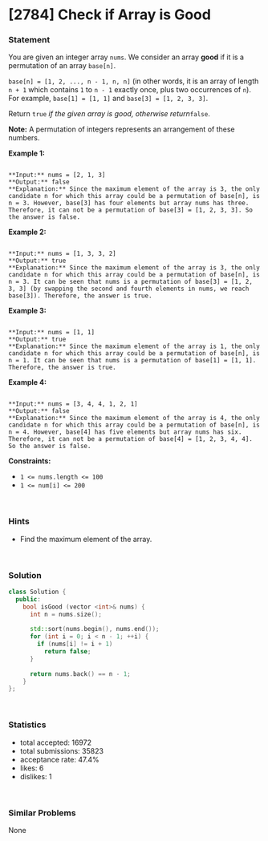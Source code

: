 # [2784] Check if Array is Good



### Statement

You are given an integer array `nums`. We consider an array **good** if it is a permutation of an array `base[n]`.

`base[n] = [1, 2, ..., n - 1, n, n]` (in other words, it is an array of length `n + 1` which contains `1` to `n - 1` exactly once, plus two occurrences of `n`). For example, `base[1] = [1, 1]` and `base[3] = [1, 2, 3, 3]`.

Return `true` *if the given array is good, otherwise return*`false`.

**Note:** A permutation of integers represents an arrangement of these numbers.


**Example 1:**

```

**Input:** nums = [2, 1, 3]
**Output:** false
**Explanation:** Since the maximum element of the array is 3, the only candidate n for which this array could be a permutation of base[n], is n = 3. However, base[3] has four elements but array nums has three. Therefore, it can not be a permutation of base[3] = [1, 2, 3, 3]. So the answer is false.

```

**Example 2:**

```

**Input:** nums = [1, 3, 3, 2]
**Output:** true
**Explanation:** Since the maximum element of the array is 3, the only candidate n for which this array could be a permutation of base[n], is n = 3. It can be seen that nums is a permutation of base[3] = [1, 2, 3, 3] (by swapping the second and fourth elements in nums, we reach base[3]). Therefore, the answer is true.
```

**Example 3:**

```

**Input:** nums = [1, 1]
**Output:** true
**Explanation:** Since the maximum element of the array is 1, the only candidate n for which this array could be a permutation of base[n], is n = 1. It can be seen that nums is a permutation of base[1] = [1, 1]. Therefore, the answer is true.
```

**Example 4:**

```

**Input:** nums = [3, 4, 4, 1, 2, 1]
**Output:** false
**Explanation:** Since the maximum element of the array is 4, the only candidate n for which this array could be a permutation of base[n], is n = 4. However, base[4] has five elements but array nums has six. Therefore, it can not be a permutation of base[4] = [1, 2, 3, 4, 4]. So the answer is false.

```

**Constraints:**
* `1 <= nums.length <= 100`
* `1 <= num[i] <= 200`


<br />

### Hints

- Find the maximum element of the array.

<br />

### Solution

```cpp
class Solution {
  public:
    bool isGood (vector <int>& nums) {
      int n = nums.size();
      
      std::sort(nums.begin(), nums.end());
      for (int i = 0; i < n - 1; ++i) {
        if (nums[i] != i + 1)
          return false;
      }
      
      return nums.back() == n - 1;
    }
};
```

<br />

### Statistics

- total accepted: 16972
- total submissions: 35823
- acceptance rate: 47.4%
- likes: 6
- dislikes: 1

<br />

### Similar Problems

None

